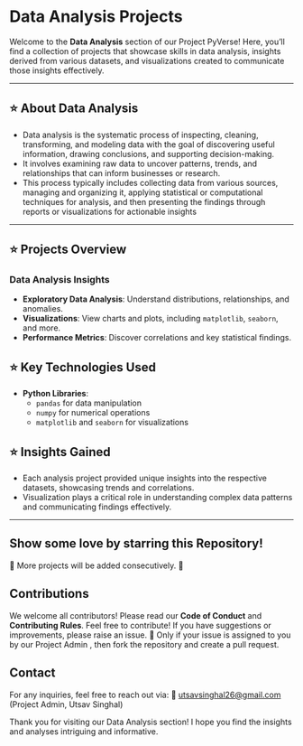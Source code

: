 # Data Analysis Projects

Welcome to the **Data Analysis** section of our Project PyVerse! Here, you’ll find a collection of projects that showcase skills in data analysis, insights derived from various datasets, and visualizations created to communicate those insights effectively.

---

## ⭐️ About Data Analysis 

- Data analysis is the systematic process of inspecting, cleaning, transforming, and modeling data with the goal of discovering useful information, drawing conclusions, and supporting decision-making. 
- It involves examining raw data to uncover patterns, trends, and relationships that can inform businesses or research. 
- This process typically includes collecting data from various sources, managing and organizing it, applying statistical or computational techniques for analysis, and then presenting the findings through reports or visualizations for actionable insights

---

## ⭐️ Projects Overview

### Data Analysis Insights
- **Exploratory Data Analysis**: Understand distributions, relationships, and anomalies.
- **Visualizations**: View charts and plots, including `matplotlib`, `seaborn`, and more.
- **Performance Metrics**: Discover correlations and key statistical findings.


## ⭐️ Key Technologies Used

- **Python Libraries**: 
  - `pandas` for data manipulation
  - `numpy` for numerical operations
  - `matplotlib` and `seaborn` for visualizations

## ⭐️ Insights Gained

- Each analysis project provided unique insights into the respective datasets, showcasing trends and correlations.
- Visualization plays a critical role in understanding complex data patterns and communicating findings effectively.

---

## Show some love by starring this Repository!
💌 More projects will be added consecutively. 💌



## Contributions

We welcome all contributors! Please read our **Code of Conduct** and **Contributing Rules**. Feel free to contribute! If you have suggestions or improvements, please raise an issue. 
📌 Only if your issue is assigned to you by our Project Admin , then fork the repository and create a pull request.



## Contact

For any inquiries, feel free to reach out via:
📧 utsavsinghal26@gmail.com (Project Admin, Utsav Singhal)



Thank you for visiting our Data Analysis section! I hope you find the insights and analyses intriguing and informative. 
